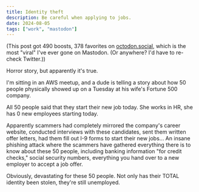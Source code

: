 ```yaml
---
title: Identity theft
description: Be careful when applying to jobs.
date: 2024-08-05
tags: ["work", "mastodon"]
---
```


(This post got 490 boosts, 378 favorites on [octodon.social](/blog/rip_octodon_social/),
which is the most "viral" I've ever gone on Mastodon. (Or anywhere? I'd have to re-check
Twitter.))

Horror story, but apparently it's true.

I'm sitting in an AWS meetup, and a dude is telling a story about how 50 people
physically showed up on a Tuesday at his wife's Fortune 500 company.

All 50 people said that they start their new job today. She works in HR, she
has 0 new employees starting today.

Apparently scammers had completely mirrored the company's career website,
conducted interviews with these candidates, sent them written offer letters,
had them fill out I-9 forms to start their new jobs... An insane phishing
attack where the scammers have gathered everything there is to know about these
50 people, including banking information "for credit checks," social security
numbers, everything you hand over to a new employer to accept a job offer.

Obviously, devastating for these 50 people. Not only has their TOTAL identity
been stolen, they're still unemployed.

